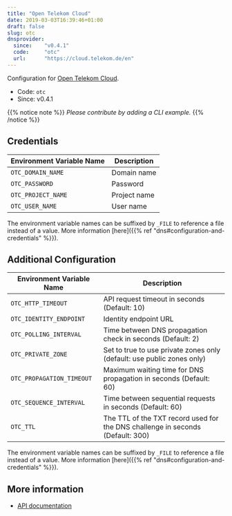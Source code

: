 ```yaml
---
title: "Open Telekom Cloud"
date: 2019-03-03T16:39:46+01:00
draft: false
slug: otc
dnsprovider:
  since:    "v0.4.1"
  code:     "otc"
  url:      "https://cloud.telekom.de/en"
---
```


<!-- THIS DOCUMENTATION IS AUTO-GENERATED. PLEASE DO NOT EDIT. -->
<!-- providers/dns/otc/otc.toml -->
<!-- THIS DOCUMENTATION IS AUTO-GENERATED. PLEASE DO NOT EDIT. -->


Configuration for [Open Telekom Cloud](https://cloud.telekom.de/en).


<!--more-->

- Code: `otc`
- Since: v0.4.1


{{% notice note %}}
_Please contribute by adding a CLI example._
{{% /notice %}}




## Credentials

| Environment Variable Name | Description |
|-----------------------|-------------|
| `OTC_DOMAIN_NAME` | Domain name |
| `OTC_PASSWORD` | Password |
| `OTC_PROJECT_NAME` | Project name |
| `OTC_USER_NAME` | User name |

The environment variable names can be suffixed by `_FILE` to reference a file instead of a value.
More information [here]({{% ref "dns#configuration-and-credentials" %}}).


## Additional Configuration

| Environment Variable Name | Description |
|--------------------------------|-------------|
| `OTC_HTTP_TIMEOUT` | API request timeout in seconds (Default: 10) |
| `OTC_IDENTITY_ENDPOINT` | Identity endpoint URL |
| `OTC_POLLING_INTERVAL` | Time between DNS propagation check in seconds (Default: 2) |
| `OTC_PRIVATE_ZONE` | Set to true to use private zones only (default: use public zones only) |
| `OTC_PROPAGATION_TIMEOUT` | Maximum waiting time for DNS propagation in seconds (Default: 60) |
| `OTC_SEQUENCE_INTERVAL` | Time between sequential requests in seconds (Default: 60) |
| `OTC_TTL` | The TTL of the TXT record used for the DNS challenge in seconds (Default: 300) |

The environment variable names can be suffixed by `_FILE` to reference a file instead of a value.
More information [here]({{% ref "dns#configuration-and-credentials" %}}).




## More information

- [API documentation](https://docs.otc.t-systems.com/domain-name-service/api-ref/index.html)

<!-- THIS DOCUMENTATION IS AUTO-GENERATED. PLEASE DO NOT EDIT. -->
<!-- providers/dns/otc/otc.toml -->
<!-- THIS DOCUMENTATION IS AUTO-GENERATED. PLEASE DO NOT EDIT. -->
